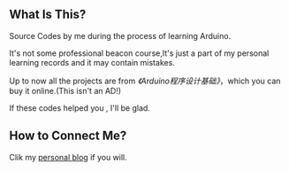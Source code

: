 ## What Is This?

Source Codes by me during the process of learning Arduino.

It's not some professional beacon course,It's just a part of my personal learning records and it may contain mistakes.

Up to now all the projects are from *《Arduino程序设计基础》*，which you can buy it online.(This isn't an AD!)

If these codes helped you , I'll be glad.

## How to Connect Me?

Clik my [personal blog](http://101.201.152.35/) if you will.
